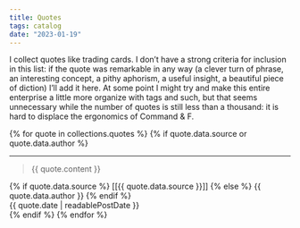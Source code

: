 ```yaml
---
title: Quotes
tags: catalog
date: "2023-01-19"
---
```


I collect quotes like trading cards. I don’t have a strong criteria for inclusion in this list: if the quote was remarkable in any way (a clever turn of phrase, an interesting concept, a pithy aphorism, a useful insight, a beautiful piece of diction) I’ll add it here. At some point I might try and make this entire enterprise a little more organize with tags and such, but that seems unnecessary while the number of quotes is still less than a thousand: it is hard to displace the ergonomics of Command & F.

{% for quote in collections.quotes %}
{% if quote.data.source or quote.data.author %}

---

<blockquote class="!pt-4">{{ quote.content }}</blockquote>
<div class="flex space-between items-center">
<div class="flex-1">
{% if quote.data.source %}
[[{{ quote.data.source }}]]
{% else %}
{{ quote.data.author }}
{% endif %}
</div>
<div>
{{ quote.date | readablePostDate }}
</div>
</div>
{% endif %}
{% endfor %}
